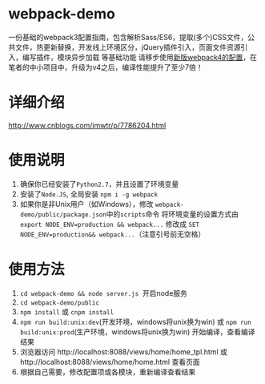 # webpack-demo
一份基础的webpack3配置指南，包含解析Sass/ES6，提取(多个)CSS文件，公共文件，热更新替换，开发线上环境区分，jQuery插件引入，页面文件资源引入，编写插件，模块异步加载 等基础功能
请移步使用[新版webpack4的配置](https://github.com/imwtr/webpack-project-config-reference)，在笔者的中小项目中，升级为v4之后，编译性能提升了至少7倍！

# 详细介绍
http://www.cnblogs.com/imwtr/p/7786204.html


# 使用说明
1. 确保你已经安装了`Python2.7`，并且设置了环境变量
2. 安装了`Node.JS`, 全局安装 `npm i -g webpack`
2. 如果你是非Unix用户（如Windows），修改 `webpack-demo/public/package.json`中的`scripts`命令
将环境变量的设置方式由 `export NODE_ENV=production && webpack...` 修改成 `SET NODE_ENV=production&& webpack...`（注意引号前无空格）


# 使用方法
1. `cd webpack-demo && node server.js`  开启node服务
2. `cd webpack-demo/public`
3. `npm install` 或 `cnpm install`
4. `npm run build:unix:dev`(开发环境，windows将unix换为win) 或 `npm run build:unix:prod`(生产环境，windows将unix换为win) 开始编译，查看编译结果
5. 浏览器访问 http://localhost:8088/views/home/home_tpl.html 或 http://localhost:8088/views/home/home.html 查看页面
6. 根据自己需要，修改配置项或各模块，重新编译查看结果 
   
 
